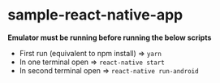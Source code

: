 # sample-react-native-app

**Emulator must be running before running the below scripts**

- First run (equivalent to npm install) => `yarn`
- In one terminal open => `react-native start`
- In second terminal open => `react-native run-android`
